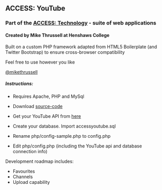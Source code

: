 ## ACCESS: YouTube

### Part of the [ACCESS: Technology](http://accesstechnology.org.uk) - suite of web applications

#### Created by Mike Thrussell at Henshaws College


Built on a custom PHP framework adapted from HTML5 Boilerplate (and Twitter Bootstrap) to ensure cross-browser compatibility


Feel free to use however you like

[@mikethrussell](https://twitter.com/mikethrussell)

##### Instructions:

* Requires Apache, PHP and MySql

* Download [source-code](https://github.com/mikethrussell/accessyoutube)

* Get your YouTube API from [here](https://developers.google.com/youtube/registering_an_application) 

* Create your database. Import accessyoutube.sql

* Rename php/config-sample.php to config.php

* Edit php/config.php (including the YouTube api and database connection info)


Development roadmap includes:

* Favourites
* Channels
* Upload capability
